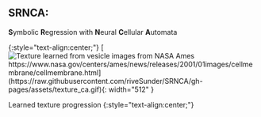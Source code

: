 ## SRNCA: 

**S**ymbolic **R**egression with **N**eural **C**ellular **A**utomata

{:style="text-align:center;"}
[![Texture learned from vesicle images from NASA Ames https://www.nasa.gov/centers/ames/news/releases/2001/01images/cellmembrane/cellmembrane.html](https://raw.githubusercontent.com/riveSunder/SRNCA/gh-pages/assets/texture_ca.gif){: width="512" }](https://raw.githubusercontent.com/riveSunder/SRNCA/master/data/images/texture_nca.gi://raw.githubusercontent.com/riveSunder/SRNCA/gh-pages/assets/texture_ca.gif)

Learned texture progression
{:style="text-align:center;"}
